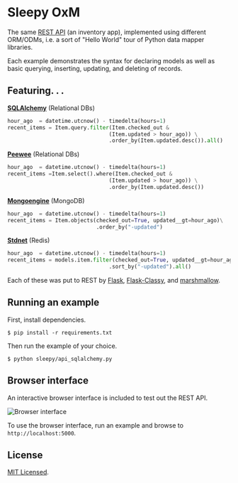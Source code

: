 # Sleepy OxM 

The same [REST API](https://en.wikipedia.org/wiki/Representational_state_transfer#RESTful_web_APIs) (an inventory app), implemented using different ORM/ODMs, i.e. a sort of "Hello World" tour of Python data mapper libraries.

Each example demonstrates the syntax for declaring models as well as basic querying, inserting, updating, and deleting of records.


## Featuring. . .

**[SQLAlchemy](http://www.sqlalchemy.org/)** (Relational DBs)

```python
hour_ago  = datetime.utcnow() - timedelta(hours=1)
recent_items = Item.query.filter(Item.checked_out &
                                (Item.updated > hour_ago)) \
                                .order_by(Item.updated.desc()).all()
```

**[Peewee](http://peewee.readthedocs.org/en/latest/)** (Relational DBs)

```python
hour_ago  = datetime.utcnow() - timedelta(hours=1)
recent_items =Item.select().where(Item.checked_out &
                                (Item.updated > hour_ago)) \
                                .order_by(Item.updated.desc())
```

**[Mongoengine](http://mongoengine.org)** (MongoDB)

```python
hour_ago  = datetime.utcnow() - timedelta(hours=1)
recent_items = Item.objects(checked_out=True, updated__gt=hour_ago)\
                            .order_by("-updated")
```

**[Stdnet](http://pythonhosted.org/python-stdnet/index.html)** (Redis)

```python
hour_ago  = datetime.utcnow() - timedelta(hours=1)
recent_items = models.item.filter(checked_out=True, updated__gt=hour_ago)\
                                .sort_by("-updated").all()
```

Each of these was put to REST by [Flask](http://flask.pocoo.org), [Flask-Classy](http://pythonhosted.org/Flask-Classy/), and [marshmallow](http://marshmallow.readthedocs.org).

## Running an example

First, install dependencies.

    $ pip install -r requirements.txt

Then run the example of your choice.

    $ python sleepy/api_sqlalchemy.py

## Browser interface
An interactive browser interface is included to test out the REST API.

<img src="https://dl.dropboxusercontent.com/u/1693233/github/inventory-api.png" alt="Browser interface">

To use the browser interface, run an example and browse to `http://localhost:5000`.

## License 

[MIT Licensed](http://sloria.mit-license.org/).




